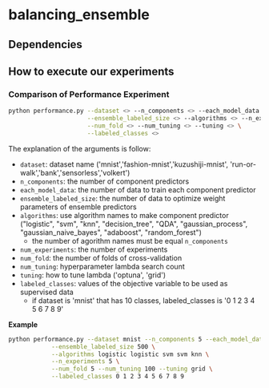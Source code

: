 # balancing_ensemble

## Dependencies


## How to execute our experiments

### Comparison of Performance Experiment

```bash
python performance.py --dataset <> --n_components <> --each_model_data <> \
                      --ensemble_labeled_size <> --algorithms <> --n_experiments <> \
                      --num_fold <> --num_tuning <> --tuning <> \
                      --labeled_classes <>                   
```

The explanation of the arguments is follow:
* `dataset`: dataset name  ('mnist','fashion-mnist','kuzushiji-mnist', 'run-or-walk','bank','sensorless','volkert')
* `n_components`: the number of component predictors
* `each_model_data`: the number of data to train each component predictor
* `ensemble_labeled_size`: the number of data to optimize weight parameters of ensemble predictors
* `algorithms`: use algorithm names to make component predictor ("logistic", "svm", "knn", "decision_tree", "QDA", "gaussian_process", "gaussian_naive_bayes", "adaboost", "random_forest")
  * the number of agorithm names must be equal `n_components`
* `num_experiments`: the number of experiments
* `num_fold`: the number of folds of cross-validation
* `num_tuning`: hyperparameter lambda search count
* `tuning`: how to tune lambda ('optuna', 'grid')
* `labeled_classes`: values of the objective variable to be used as supervised data
  * if dataset is 'mnist' that has 10 classes, labeled_classes is '0 1 2 3 4 5 6 7 8 9' 

**Example**
```bash
python performance.py --dataset mnist --n_components 5 --each_model_data 200 \
			--ensemble_labeled_size 500 \
			--algorithms logistic logistic svm svm knn \
			--n_experiments 5 \
			--num_fold 5 --num_tuning 100 --tuning grid \
			--labeled_classes 0 1 2 3 4 5 6 7 8 9 
```
